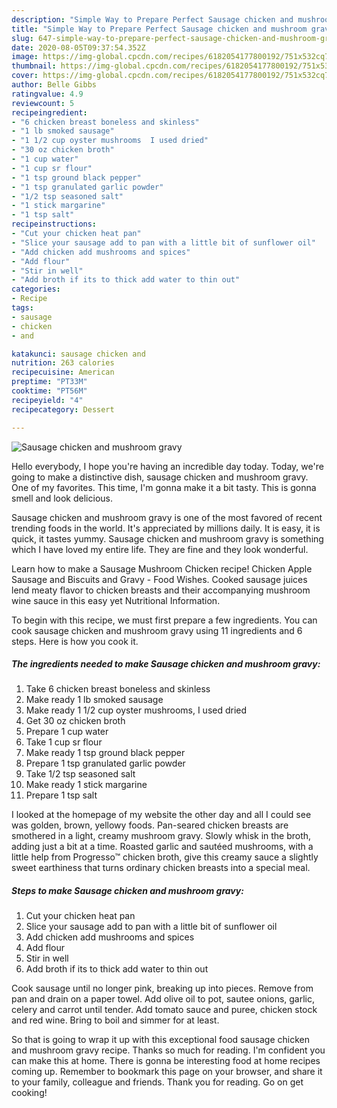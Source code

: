```yaml
---
description: "Simple Way to Prepare Perfect Sausage chicken and mushroom gravy"
title: "Simple Way to Prepare Perfect Sausage chicken and mushroom gravy"
slug: 647-simple-way-to-prepare-perfect-sausage-chicken-and-mushroom-gravy
date: 2020-08-05T09:37:54.352Z
image: https://img-global.cpcdn.com/recipes/6182054177800192/751x532cq70/sausage-chicken-and-mushroom-gravy-recipe-main-photo.jpg
thumbnail: https://img-global.cpcdn.com/recipes/6182054177800192/751x532cq70/sausage-chicken-and-mushroom-gravy-recipe-main-photo.jpg
cover: https://img-global.cpcdn.com/recipes/6182054177800192/751x532cq70/sausage-chicken-and-mushroom-gravy-recipe-main-photo.jpg
author: Belle Gibbs
ratingvalue: 4.9
reviewcount: 5
recipeingredient:
- "6 chicken breast boneless and skinless"
- "1 lb smoked sausage"
- "1 1/2 cup oyster mushrooms  I used dried"
- "30 oz chicken broth"
- "1 cup water"
- "1 cup sr flour"
- "1 tsp ground black pepper"
- "1 tsp granulated garlic powder"
- "1/2 tsp seasoned salt"
- "1 stick margarine"
- "1 tsp salt"
recipeinstructions:
- "Cut your chicken heat pan"
- "Slice your sausage add to pan with a little bit of sunflower oil"
- "Add chicken add mushrooms and spices"
- "Add flour"
- "Stir in well"
- "Add broth if its to thick add water to thin out"
categories:
- Recipe
tags:
- sausage
- chicken
- and

katakunci: sausage chicken and 
nutrition: 263 calories
recipecuisine: American
preptime: "PT33M"
cooktime: "PT56M"
recipeyield: "4"
recipecategory: Dessert

---
```



![Sausage chicken and mushroom gravy](https://img-global.cpcdn.com/recipes/6182054177800192/751x532cq70/sausage-chicken-and-mushroom-gravy-recipe-main-photo.jpg)

Hello everybody, I hope you're having an incredible day today. Today, we're going to make a distinctive dish, sausage chicken and mushroom gravy. One of my favorites. This time, I'm gonna make it a bit tasty. This is gonna smell and look delicious.

Sausage chicken and mushroom gravy is one of the most favored of recent trending foods in the world. It's appreciated by millions daily. It is easy, it is quick, it tastes yummy. Sausage chicken and mushroom gravy is something which I have loved my entire life. They are fine and they look wonderful.

Learn how to make a Sausage Mushroom Chicken recipe! Chicken Apple Sausage and Biscuits and Gravy - Food Wishes. Cooked sausage juices lend meaty flavor to chicken breasts and their accompanying mushroom wine sauce in this easy yet Nutritional Information.


To begin with this recipe, we must first prepare a few ingredients. You can cook sausage chicken and mushroom gravy using 11 ingredients and 6 steps. Here is how you cook it.

<!--inarticleads1-->

##### The ingredients needed to make Sausage chicken and mushroom gravy:

1. Take 6 chicken breast boneless and skinless
1. Make ready 1 lb smoked sausage
1. Make ready 1 1/2 cup oyster mushrooms,  I used dried
1. Get 30 oz chicken broth
1. Prepare 1 cup water
1. Take 1 cup sr flour
1. Make ready 1 tsp ground black pepper
1. Prepare 1 tsp granulated garlic powder
1. Take 1/2 tsp seasoned salt
1. Make ready 1 stick margarine
1. Prepare 1 tsp salt


I looked at the homepage of my website the other day and all I could see was golden, brown, yellowy foods. Pan-seared chicken breasts are smothered in a light, creamy mushroom gravy. Slowly whisk in the broth, adding just a bit at a time. Roasted garlic and sautéed mushrooms, with a little help from Progresso™ chicken broth, give this creamy sauce a slightly sweet earthiness that turns ordinary chicken breasts into a special meal. 

<!--inarticleads2-->

##### Steps to make Sausage chicken and mushroom gravy:

1. Cut your chicken heat pan
1. Slice your sausage add to pan with a little bit of sunflower oil
1. Add chicken add mushrooms and spices
1. Add flour
1. Stir in well
1. Add broth if its to thick add water to thin out


Cook sausage until no longer pink, breaking up into pieces. Remove from pan and drain on a paper towel. Add olive oil to pot, sautee onions, garlic, celery and carrot until tender. Add tomato sauce and puree, chicken stock and red wine. Bring to boil and simmer for at least. 

So that is going to wrap it up with this exceptional food sausage chicken and mushroom gravy recipe. Thanks so much for reading. I'm confident you can make this at home. There is gonna be interesting food at home recipes coming up. Remember to bookmark this page on your browser, and share it to your family, colleague and friends. Thank you for reading. Go on get cooking!
